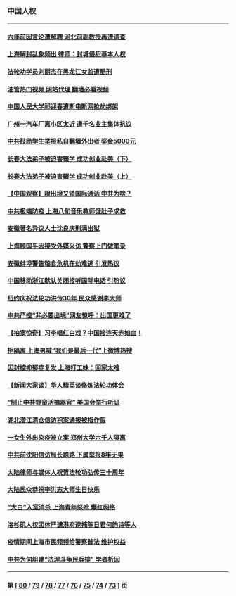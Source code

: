 ### 中国人权
---
#### [六年前因言论遭解聘 河北前副教授再遭调查](../../pages/ncid278/n13742115.md?05212045) 
#### [上海解封乱象频出 律师：封城侵犯基本人权](../../pages/ncid278/n13741824.md?05212045) 
#### [法轮功学员刘丽杰在黑龙江女监遭酷刑](../../pages/ncid278/n13740915.md?05212045) 
#### [油管热门视频 网站代理 翻墙必看视频](http://209.222.30.114:81/youtube.html?05212045)
#### [中国人民大学祁迎春遭断电断网抢劫绑架](../../pages/ncid278/n13730164.md?05212045) 
#### [广州一汽车厂离小区太近 遭千名业主集体抗议](../../pages/ncid278/n13739826.md?05212045) 
#### [中共鼓励学生举报私自翻墙外出者 奖金5000元](../../pages/ncid278/n13739345.md?05212045) 
#### [长春大法弟子被迫害辍学 成功创业赴美（下）](../../pages/ncid278/n13738692.md?05212045) 
#### [长春大法弟子被迫害辍学 成功创业赴美（上）](../../pages/ncid278/n13738681.md?05212045) 
#### [【中国观察】限出境又锁国际通话 中共为啥？](../../pages/ncid278/n13738584.md?05212045) 
#### [中共极端防疫 上海八旬音乐教师饿肚子求救](../../pages/ncid278/n13738037.md?05212045) 
#### [安徽著名异议人士沈良庆刑满出狱](../../pages/ncid278/n13738035.md?05212045) 
#### [上海顾国平因接受外媒采访 警察上门做笔录](../../pages/ncid278/n13736303.md?05212045) 
#### [安徽蚌埠警告粮食危机在劫难逃 引发热议](../../pages/ncid278/n13736542.md?05212045) 
#### [中国移动浙江默认关闭接听国际电话 引热议](../../pages/ncid278/n13736295.md?05212045) 
#### [纽约庆祝法轮功洪传30年 民众感谢李大师](../../pages/ncid278/n13736244.md?05212045) 
#### [中共严控“非必要出境”网友惊呼：出国更难了](../../pages/ncid278/n13735911.md?05212045) 
#### [【拍案惊奇】习李唱红白戏？中国接连天赤如血！](../../pages/ncid278/n13735819.md?05212045) 
#### [拒隔离 上海男喊“我们是最后一代”上微博热搜](../../pages/ncid278/n13735808.md?05212045) 
#### [因封控抑郁症复发 上海打工妹：回家太难](../../pages/ncid278/n13735860.md?05212045) 
#### [【新闻大家谈】华人精英谈修炼法轮功体会](../../pages/ncid278/n13735765.md?05212045) 
#### [“制止中共野蛮活摘器官” 美国会举行听证](../../pages/ncid278/n13735831.md?05212045) 
#### [湖北潜江清仓信访积案通报被指作假](../../pages/ncid278/n13735260.md?05212045) 
#### [一女生外出染疫被立案 郑州大学六千人隔离](../../pages/ncid278/n13735283.md?05212045) 
#### [中共前沈阳信访局长跑路 下属举报8年无果](../../pages/ncid278/n13734994.md?05212045) 
#### [大陆律师与媒体人祝贺法轮功弘传三十周年](../../pages/ncid278/n13735062.md?05212045) 
#### [大陆民众恭祝李洪志大师生日快乐](../../pages/ncid278/n13734810.md?05212045) 
#### [“大白”入室消杀 上海青年怒呛 爆红网络](../../pages/ncid278/n13734703.md?05212045) 
#### [洛杉矶人权团体严谴港府逮捕陈日君何韵诗等人](../../pages/ncid278/n13734767.md?05212045) 
#### [疫情期间上海市民频频给警察普法 维护权益](../../pages/ncid278/n13734139.md?05212045) 
#### [中共为何组建“法理斗争民兵排” 学者析因](../../pages/ncid278/n13734109.md?05212045) 

---
#### 第 [ [80](./80.md?05212045) / [79](./79.md?05212045) / [78](./78.md?05212045) / [77](./77.md?05212045) / [76](./76.md?05212045) / [75](./75.md?05212045) / [74](./74.md?05212045) / [73](./73.md?05212045) ] 页
